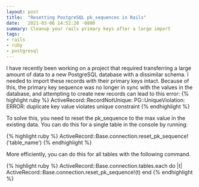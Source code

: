 ```yaml
---
layout: post
title:  "Resetting PostgreSQL pk_sequences in Rails"
date:   2021-03-06 14:52:20 -0800
summary: Cleanup your rails primary keys after a large import
tags:
- rails
- ruby
- postgresql
---
```


I have recently been working on a project that required transferring a large amount of data to a new PostgreSQL database with a dissimilar schema. I needed to import these records with their primary keys intact. Because of this, the primary key sequence was no longer in sync with the values in the database, and attempting to create new records can lead to this error:
{% highlight ruby %}
ActiveRecord::RecordNotUnique: PG::UniqueViolation: ERROR:  duplicate key value violates unique constraint
{% endhighlight %}

To solve this, you need to reset the pk_sequence to the max value in the existing data. You can do this for a single table in the console by running:

{% highlight ruby %}
ActiveRecord::Base.connection.reset_pk_sequence!('table_name')
{% endhighlight %}

More efficiently, you can do this for all tables with the following command.

{% highlight ruby %}
ActiveRecord::Base.connection.tables.each do |t|
  ActiveRecord::Base.connection.reset_pk_sequence!(t)
end
{% endhighlight %}
